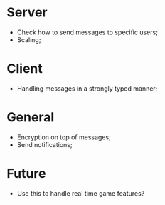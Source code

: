 # Server
- Check how to send messages to specific users;
- Scaling;

# Client
- Handling messages in a strongly typed manner;

# General
- Encryption on top of messages;
- Send notifications;

# Future
- Use this to handle real time game features?
